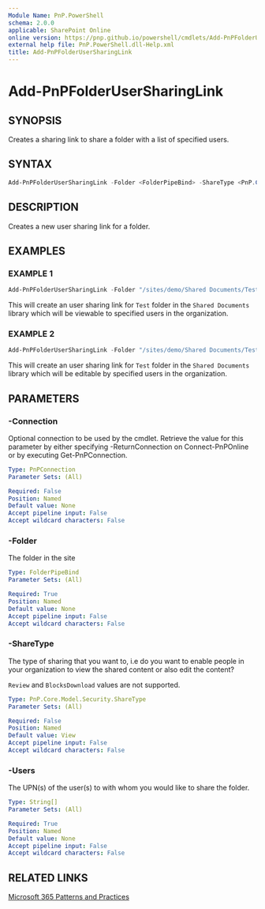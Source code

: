 ```yaml
---
Module Name: PnP.PowerShell
schema: 2.0.0
applicable: SharePoint Online
online version: https://pnp.github.io/powershell/cmdlets/Add-PnPFolderUserSharingLink.html
external help file: PnP.PowerShell.dll-Help.xml
title: Add-PnPFolderUserSharingLink
---
```

  
# Add-PnPFolderUserSharingLink

## SYNOPSIS
Creates a sharing link to share a folder with a list of specified users.

## SYNTAX

```powershell
Add-PnPFolderUserSharingLink -Folder <FolderPipeBind> -ShareType <PnP.Core.Model.Security.ShareType> -Users <String[]> [-Connection <PnPConnection>] 
```

## DESCRIPTION

Creates a new user sharing link for a folder.

## EXAMPLES

### EXAMPLE 1
```powershell
Add-PnPFolderUserSharingLink -Folder "/sites/demo/Shared Documents/Test" -Users "john@contoso.onmicrosoft.com","jane@contoso.onmicrosoft.com"
```

This will create an user sharing link for `Test` folder in the `Shared Documents` library which will be viewable to specified users in the organization.

### EXAMPLE 2
```powershell
Add-PnPFolderUserSharingLink -Folder "/sites/demo/Shared Documents/Test" -ShareType Edit -Users "john@contoso.onmicrosoft.com","jane@contoso.onmicrosoft.com"
```

This will create an user sharing link for `Test` folder in the `Shared Documents` library which will be editable by specified users in the organization.

## PARAMETERS

### -Connection
Optional connection to be used by the cmdlet. Retrieve the value for this parameter by either specifying -ReturnConnection on Connect-PnPOnline or by executing Get-PnPConnection.

```yaml
Type: PnPConnection
Parameter Sets: (All)

Required: False
Position: Named
Default value: None
Accept pipeline input: False
Accept wildcard characters: False
```

### -Folder
The folder in the site

```yaml
Type: FolderPipeBind
Parameter Sets: (All)

Required: True
Position: Named
Default value: None
Accept pipeline input: False
Accept wildcard characters: False
```

### -ShareType
The type of sharing that you want to, i.e do you want to enable people in your organization to view the shared content or also edit the content?

`Review` and `BlocksDownload` values are not supported.

```yaml
Type: PnP.Core.Model.Security.ShareType
Parameter Sets: (All)

Required: False
Position: Named
Default value: View
Accept pipeline input: False
Accept wildcard characters: False
```

### -Users
The UPN(s) of the user(s) to with whom you would like to share the folder.

```yaml
Type: String[]
Parameter Sets: (All)

Required: True
Position: Named
Default value: None
Accept pipeline input: False
Accept wildcard characters: False
```

## RELATED LINKS

[Microsoft 365 Patterns and Practices](https://aka.ms/m365pnp)
